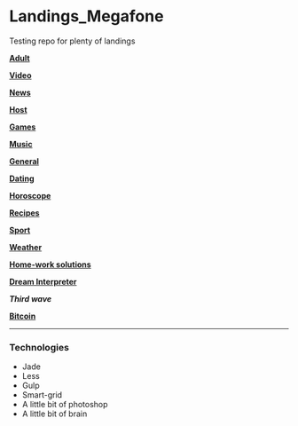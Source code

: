 # Landings_Megafone
Testing repo for plenty of landings

[**Adult**](https://grant-inna.github.io/Landings_Megafone/Adult)

[**Video**](https://grant-inna.github.io/Landings_Megafone/Video)

[**News**](https://grant-inna.github.io/Landings_Megafone/News) 

[**Host**](https://grant-inna.github.io/Landings_Megafone/Host) 

[**Games**](https://grant-inna.github.io/Landings_Megafone/Games) 

[**Music**](https://grant-inna.github.io/Landings_Megafone/Music) 

[**General**](https://grant-inna.github.io/Landings_Megafone/General) 

[**Dating**](https://grant-inna.github.io/Landings_Megafone/New/Dating) 

[**Horoscope**](https://grant-inna.github.io/Landings_Megafone/New/Horoscope) 

[**Recipes**](https://grant-inna.github.io/Landings_Megafone/New/Recipes) 

[**Sport**](https://grant-inna.github.io/Landings_Megafone/New/Sport) 

[**Weather**](https://grant-inna.github.io/Landings_Megafone/New/Weather) 

[**Home-work solutions**](https://grant-inna.github.io/Landings_Megafone/New/HWSolutions)

[**Dream Interpreter**](https://grant-inna.github.io/Landings_Megafone/New/DInterpreter)


__*Third wave*__

[**Bitcoin**](https://grant-inna.github.io/Landings_Megafone/New/Bitcoin)


___
### Technologies

* Jade
* Less
* Gulp
* Smart-grid
* A little bit of photoshop
* A little bit of brain

